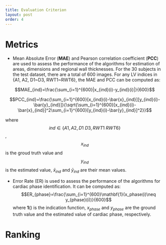 ```yaml
---
title: Evaluation Criterion
layout: post
order: 4
---
```


# Metrics
* Mean Absolute Error (**MAE**) and Pearson correlation coefficient (**PCC**) are used to assess the performance of the algorithms for estimation of areas, dimensions and regional wall thicknesses. For the 30 subjects in the test dataset, there are a total of 600 images. For any LV indices in {A1, A2, D1~D3, RWT1~RWT6}, the MAE and PCC can be computed as:

$$MAE_{ind}=\frac{\sum_{i=1}^{600}|x_{ind}(i)-y_{ind}(i)|}{600}$$

$$PCC_{ind}=\frac{\sum_{i=1}^{600}[x_{ind}(i)-\bar{x}_{ind}][y_{ind}(i)-\bar{y}_{ind}]}{\sqrt{\sum_{i=1}^{600}[x_{ind}(i)-\bar{x}_{ind}]^2\sum_{i=1}^{600}[y_{ind}(i)-\bar{y}_{ind}]^2}}$$

where $$ind\in \{A1,A2, D1~D3, RWT1~RWT6\}$$, $$x_{ind}$$ is the groud truth value and $$y_{ind}$$ is the estimated value, $\bar{x}_{ind}$ and $\bar{y}_{ind}$ are their mean values.

* Error Rate (ER) is used to assess the performance of the algorithms for cardiac phase identification. It can be computed as:
$$ER_{phase}=\frac{\sum_{i=1}^{600}\mathbf{1}(x_phase(i)\neq y_{phase}(i))}{600}$$
where $\mathbf{1}()$ is the indication function, $x_{phase}$ and $y_{phase}$ are the ground truth value and the estimated value of cardiac phase, respectively.

# Ranking
